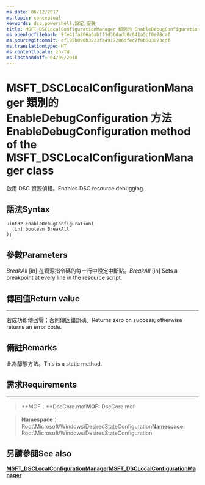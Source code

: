 ```yaml
---
ms.date: 06/12/2017
ms.topic: conceptual
keywords: dsc,powershell,設定,安裝
title: MSFT_DSCLocalConfigurationManager 類別的 EnableDebugConfiguration 方法
ms.openlocfilehash: 9fe41fa806a6abff1d36dadd0c041a5cf0e78caf
ms.sourcegitcommit: cf195b090b3223fa4917206dfec7f0b603873cdf
ms.translationtype: HT
ms.contentlocale: zh-TW
ms.lasthandoff: 04/09/2018
---
```

# <a name="enabledebugconfiguration-method-of-the-msftdsclocalconfigurationmanager-class"></a><span data-ttu-id="ab35f-103">MSFT_DSCLocalConfigurationManager 類別的 EnableDebugConfiguration 方法</span><span class="sxs-lookup"><span data-stu-id="ab35f-103">EnableDebugConfiguration method of the MSFT_DSCLocalConfigurationManager class</span></span>

<span data-ttu-id="ab35f-104">啟用 DSC 資源偵錯。</span><span class="sxs-lookup"><span data-stu-id="ab35f-104">Enables DSC resource debugging.</span></span>

<a name="syntax"></a><span data-ttu-id="ab35f-105">語法</span><span class="sxs-lookup"><span data-stu-id="ab35f-105">Syntax</span></span>
------

```mof
uint32 EnableDebugConfiguration(
  [in] boolean BreakAll
);
```

<a name="parameters"></a><span data-ttu-id="ab35f-106">參數</span><span class="sxs-lookup"><span data-stu-id="ab35f-106">Parameters</span></span>
----------

<span data-ttu-id="ab35f-107">*BreakAll* \[in\] 在資源指令碼的每一行中設定中斷點。</span><span class="sxs-lookup"><span data-stu-id="ab35f-107">*BreakAll* \[in\] Sets a breakpoint at every line in the resource script.</span></span>

## <a name="return-value"></a><span data-ttu-id="ab35f-108">傳回值</span><span class="sxs-lookup"><span data-stu-id="ab35f-108">Return value</span></span>
------------

<span data-ttu-id="ab35f-109">若成功即傳回零；否則傳回錯誤碼。</span><span class="sxs-lookup"><span data-stu-id="ab35f-109">Returns zero on success; otherwise returns an error code.</span></span>

## <a name="remarks"></a><span data-ttu-id="ab35f-110">備註</span><span class="sxs-lookup"><span data-stu-id="ab35f-110">Remarks</span></span>

<span data-ttu-id="ab35f-111">此為靜態方法。</span><span class="sxs-lookup"><span data-stu-id="ab35f-111">This is a static method.</span></span>

## <a name="requirements"></a><span data-ttu-id="ab35f-112">需求</span><span class="sxs-lookup"><span data-stu-id="ab35f-112">Requirements</span></span>
------------
><span data-ttu-id="ab35f-113">**MOF：**DscCore.mof</span><span class="sxs-lookup"><span data-stu-id="ab35f-113">**MOF:** DscCore.mof</span></span>

><span data-ttu-id="ab35f-114">**Namespace**：Root\Microsoft\Windows\DesiredStateConfiguration</span><span class="sxs-lookup"><span data-stu-id="ab35f-114">**Namespace**: Root\Microsoft\Windows\DesiredStateConfiguration</span></span>


## <a name="see-also"></a><span data-ttu-id="ab35f-115">另請參閱</span><span class="sxs-lookup"><span data-stu-id="ab35f-115">See also</span></span>


[<span data-ttu-id="ab35f-116">**MSFT_DSCLocalConfigurationManager**</span><span class="sxs-lookup"><span data-stu-id="ab35f-116">**MSFT_DSCLocalConfigurationManager**</span></span>](msft-dsclocalconfigurationmanager.md)